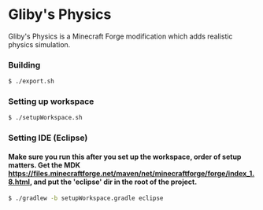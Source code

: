 Gliby's Physics
=============

Gliby's Physics is a Minecraft Forge modification which adds realistic physics simulation.

### Building

```sh
$ ./export.sh
```

### Setting up workspace 
```sh
$ ./setupWorkspace.sh
```

### Setting IDE (Eclipse)
#### Make sure you run this after you set up the workspace, order of setup matters. Get the MDK https://files.minecraftforge.net/maven/net/minecraftforge/forge/index_1.8.html, and put the 'eclipse' dir in the root of the project.
```sh
$ ./gradlew -b setupWorkspace.gradle eclipse
```